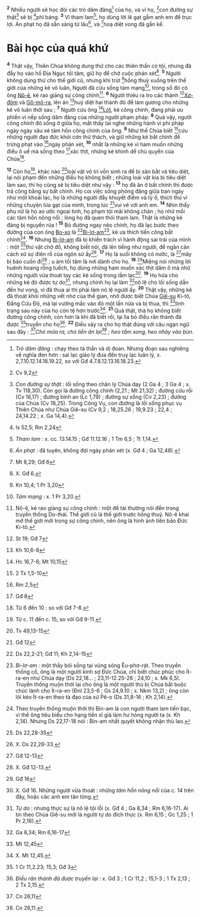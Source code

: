 <sup><b>2</b></sup> Nhiều người sẽ học đòi các trò dâm đãng[^3-745a0007-b572-4a8c-bf68-e1a0c6be9a0f] của họ, và vì họ, [^4@-745a0007-b572-4a8c-bf68-e1a0c6be9a0f]con đường sự thật[^4-745a0007-b572-4a8c-bf68-e1a0c6be9a0f] sẽ bị [^5@-745a0007-b572-4a8c-bf68-e1a0c6be9a0f]phỉ báng. <sup><b>3</b></sup> Vì tham lam[^5-745a0007-b572-4a8c-bf68-e1a0c6be9a0f], họ dùng lời lẽ gạt gẫm anh em để trục lợi. Án phạt họ đã sẵn sàng từ lâu[^6-745a0007-b572-4a8c-bf68-e1a0c6be9a0f], và [^6@-745a0007-b572-4a8c-bf68-e1a0c6be9a0f]hoạ diệt vong đã gần kề.

# Bài học của quá khứ

<sup><b>4</b></sup> Thật vậy, Thiên Chúa không dung thứ cho các thiên thần có tội, nhưng đã đẩy họ vào hố Địa Ngục tối tăm, giữ họ để chờ cuộc phán xét[^7-745a0007-b572-4a8c-bf68-e1a0c6be9a0f]. <sup><b>5</b></sup> Người không dung thứ cho thế giới cũ, nhưng khi trút [^7@-745a0007-b572-4a8c-bf68-e1a0c6be9a0f]hồng thuỷ xuống trên thế giới của những kẻ vô luân, Người đã cứu sống tám mạng[^8-745a0007-b572-4a8c-bf68-e1a0c6be9a0f], trong số đó có ông [Nô-ê](), kẻ rao giảng sự công chính[^9-745a0007-b572-4a8c-bf68-e1a0c6be9a0f]. <sup><b>6</b></sup> Người thiêu ra tro các thành [^8@-745a0007-b572-4a8c-bf68-e1a0c6be9a0f][Xơ-đôm]() và [Gô-mô-ra](), lên án [^9@-745a0007-b572-4a8c-bf68-e1a0c6be9a0f]huỷ diệt hai thành đó để làm gương cho những kẻ vô luân thời sau ; <sup><b>7</b></sup> Người cứu ông [^10@-745a0007-b572-4a8c-bf68-e1a0c6be9a0f][Lót](), kẻ công chính, đang phải ưu phiền vì nếp sống dâm đãng của những người phạm pháp. <sup><b>8</b></sup> Quả vậy, người công chính đó sống ở giữa họ, mắt thấy tai nghe những hành vi phi pháp ngày ngày xâu xé tâm hồn công chính của ông. <sup><b>9</b></sup> Như thế Chúa biết [^11@-745a0007-b572-4a8c-bf68-e1a0c6be9a0f]cứu những người đạo đức khỏi cơn thử thách, và giữ những kẻ bất chính để trừng phạt vào [^12@-745a0007-b572-4a8c-bf68-e1a0c6be9a0f]ngày phán xét, <sup><b>10</b></sup> nhất là những kẻ vì ham muốn những điều ô uế mà sống theo [^13@-745a0007-b572-4a8c-bf68-e1a0c6be9a0f]xác thịt, những kẻ khinh dể chủ quyền của Chúa[^10-745a0007-b572-4a8c-bf68-e1a0c6be9a0f].

<sup><b>12</b></sup> Còn họ[^12-745a0007-b572-4a8c-bf68-e1a0c6be9a0f], khác nào [^15@-745a0007-b572-4a8c-bf68-e1a0c6be9a0f]loài vật vô tri vốn sinh ra để bị săn bắt và tiêu diệt, lại nói phạm đến những điều họ không biết ; những loài vật kia bị tiêu diệt làm sao, thì họ cũng sẽ bị tiêu diệt như vậy : <sup><b>13</b></sup> họ đã ăn ở bất chính thì được trả công bằng sự bất chính. Họ coi việc sống phóng đãng giữa ban ngày như một khoái lạc, họ là những người đầy khuyết điểm và tỳ ố, thích thú vì những chuyện lừa gạt của mình, trong lúc [^16@-745a0007-b572-4a8c-bf68-e1a0c6be9a0f]vui vẻ với anh em. <sup><b>14</b></sup> Nhìn thấy phụ nữ là họ ao ước ngoại tình, họ phạm tội mãi không chán ; họ nhử mồi các tâm hồn nông nổi ; lòng họ đã quen thói tham lam. Thật là những kẻ đáng bị nguyền rủa ! <sup><b>15</b></sup> Bỏ đường ngay nẻo chính, họ đã lạc bước theo đường của con ông [Bo-xo]() là [^17@-745a0007-b572-4a8c-bf68-e1a0c6be9a0f][Bi-lơ-am]()[^13-745a0007-b572-4a8c-bf68-e1a0c6be9a0f], kẻ ưa thích tiền công bất chính[^14-745a0007-b572-4a8c-bf68-e1a0c6be9a0f]. <sup><b>16</b></sup> Nhưng [Bi-lơ-am]() đã bị khiển trách vì hành động sai trái của mình : một [^18@-745a0007-b572-4a8c-bf68-e1a0c6be9a0f]thú vật chở đồ, không biết nói, đã lên tiếng như người, để ngăn cản cách xử sự điên rồ của ngôn sứ ấy[^15-745a0007-b572-4a8c-bf68-e1a0c6be9a0f]. <sup><b>17</b></sup> Họ là suối không có nước, là [^19@-745a0007-b572-4a8c-bf68-e1a0c6be9a0f]mây bị bão cuốn đi[^16-745a0007-b572-4a8c-bf68-e1a0c6be9a0f] ; u ám tối tăm là nơi dành cho họ. <sup><b>18</b></sup> [^20@-745a0007-b572-4a8c-bf68-e1a0c6be9a0f]Miệng nói những lời huênh hoang rỗng tuếch, họ dùng những ham muốn xác thịt dâm ô mà nhử những người vừa thoát tay các kẻ sống trong lầm lạc[^17-745a0007-b572-4a8c-bf68-e1a0c6be9a0f]. <sup><b>19</b></sup> Họ hứa cho những kẻ đó được tự do[^18-745a0007-b572-4a8c-bf68-e1a0c6be9a0f], nhưng chính họ lại làm [^21@-745a0007-b572-4a8c-bf68-e1a0c6be9a0f]nô lệ cho lối sống dẫn đến hư vong, vì đã thua ai thì phải làm nô lệ người ấy. <sup><b>20</b></sup> Thật vậy, những kẻ đã thoát khỏi những vết nhơ của thế gian, nhờ được biết Chúa [Giê-su]() Ki-tô, Đấng Cứu Độ, mà lại vướng mắc vào đó một lần nữa và bị thua, thì [^22@-745a0007-b572-4a8c-bf68-e1a0c6be9a0f]tình trạng sau này của họ còn tệ hơn trước[^19-745a0007-b572-4a8c-bf68-e1a0c6be9a0f]. <sup><b>21</b></sup> Quả thật, thà họ không biết đường công chính, còn hơn là khi đã biết rồi, lại lìa bỏ điều răn thánh đã được [^23@-745a0007-b572-4a8c-bf68-e1a0c6be9a0f]truyền cho họ[^20-745a0007-b572-4a8c-bf68-e1a0c6be9a0f]. <sup><b>22</b></sup> Điều xảy ra cho họ thật đúng với câu ngạn ngữ sau đây : _[^24@-745a0007-b572-4a8c-bf68-e1a0c6be9a0f]Chó mửa ra, chó liền ăn lại[^21-745a0007-b572-4a8c-bf68-e1a0c6be9a0f] ; heo tắm xong, heo nhảy vào bùn._

[^3-745a0007-b572-4a8c-bf68-e1a0c6be9a0f]: _Trò dâm đãng_ : chạy theo tà thần và dị đoan. Nhưng đoạn sau nghiêng về nghĩa đen hơn : sai lạc giáo lý đưa đến truỵ lạc luân lý, x. 2,7.10.12.14.18.19.22, so với Gđ 4.7.8.12.13.16.18.23.

[^4-745a0007-b572-4a8c-bf68-e1a0c6be9a0f]: _Con đường sự thật_ : lối sống theo chân lý Chúa dạy (2 Ga 4 ; 3 Ga 4 ; x. Tv 118,30). Còn gọi là đường công chính (2,21 ; Mt 21,32) ; đường cứu rỗi (Cv 16,17) ; đường bình an (Lc 1,79) ; đường sự sống (Cv 2,23) ; đường của Chúa (Cv 18,25). Trong Công Vụ, _con đường_ là lối sống phục vụ Thiên Chúa như Chúa Giê-su (Cv 9,2 ; 18,25.26 ; 19,9.23 ; 22,4 ; 24,14.22 ; x. Ga 14,4).

[^5-745a0007-b572-4a8c-bf68-e1a0c6be9a0f]: _Tham lam_ : x. cc. 13.14.15 ; Gđ 11.12.16 ; 1 Tm 6,5 ; Tt 1,14.

[^6-745a0007-b572-4a8c-bf68-e1a0c6be9a0f]: _Án phạt_ : đã tuyên, không đợi ngày phán xét (x. Gđ 4 ; Ga 12,48).

[^7-745a0007-b572-4a8c-bf68-e1a0c6be9a0f]: X. Gđ 6.

[^8-745a0007-b572-4a8c-bf68-e1a0c6be9a0f]: _Tám mạng_ : x. 1 Pr 3,20.

[^9-745a0007-b572-4a8c-bf68-e1a0c6be9a0f]: Nô-ê, kẻ rao giảng sự công chính : một đề tài thường nói đến trong truyền thống Do-thái. Thế giới cũ là thế giới trước hồng thuỷ. Nô-ê khai mở thế giới mới trong sự công chính, nên ông là hình ảnh tiên báo Đức Ki-tô.

[^10-745a0007-b572-4a8c-bf68-e1a0c6be9a0f]: Từ 6 đến 10 : so với Gđ 7-8.

[^12-745a0007-b572-4a8c-bf68-e1a0c6be9a0f]: Từ c. 11 đến c. 15, so với Gđ 9-11.

[^13-745a0007-b572-4a8c-bf68-e1a0c6be9a0f]: _Bi-lơ-am_ : một thầy bói sống tại vùng sông Êu-phơ-rát. Theo truyền thống cổ, ông là một người kính sợ Đức Chúa, chỉ biết chúc phúc cho Ít-ra-en như Chúa dạy (Ds 22,18... ; 23,11-12.25-26 ; 24,10 ; x. Mk 6,5). Truyền thống muộn thời lại cho ông là một người thù bị Chúa bắt buộc chúc lành cho Ít-ra-en (Đnl 23,5-6 ; Gs 24,9.10 ; x. Nkm 13,2) ; ông còn lôi kéo Ít-ra-en theo tà đạo của xứ Pê-o (Ds 31,8-16 ; Kh 2,14).

[^14-745a0007-b572-4a8c-bf68-e1a0c6be9a0f]: Theo truyền thống muộn thời thì Bin-am là con người tham lam tiền bạc, vì thế ông tiêu biểu cho hạng tiến sĩ giả làm hư hỏng người ta (x. Kh 2,14). Nhưng Ds 22,17-18 nói : Bin-am nhất quyết không nhận thù lao.

[^15-745a0007-b572-4a8c-bf68-e1a0c6be9a0f]: X. Ds 22,28-33.

[^16-745a0007-b572-4a8c-bf68-e1a0c6be9a0f]: X. Gđ 12-13.

[^17-745a0007-b572-4a8c-bf68-e1a0c6be9a0f]: X. Gđ 16. Những người vừa thoát : những _tâm hồn nông nổi_ của c. 14 trên đây, hoặc các anh em tân tòng.

[^18-745a0007-b572-4a8c-bf68-e1a0c6be9a0f]: _Tự do_ : nhưng thực sự là nô lệ tội lỗi (x. Gđ 4 ; Ga 8,34 ; Rm 6,16-17). Ai tin theo Chúa Giê-su mới là người tự do đích thực (x. Rm 6,15 ; Gc 1,25 ; 1 Pr 2,16).

[^19-745a0007-b572-4a8c-bf68-e1a0c6be9a0f]: X. Mt 12,45.

[^20-745a0007-b572-4a8c-bf68-e1a0c6be9a0f]: _Điều răn thánh đã được truyền lại_ : x. Gđ 3 ; 1 Cr 11,2 ; 15,1-3 ; 1 Tx 2,13 ; 2 Tx 2,15.

[^21-745a0007-b572-4a8c-bf68-e1a0c6be9a0f]: Cn 26,11.

[^4@-745a0007-b572-4a8c-bf68-e1a0c6be9a0f]: Cv 9,2

[^5@-745a0007-b572-4a8c-bf68-e1a0c6be9a0f]: Is 52,5; Rm 2,24

[^6@-745a0007-b572-4a8c-bf68-e1a0c6be9a0f]: Mt 8,29; Gđ 6

[^7@-745a0007-b572-4a8c-bf68-e1a0c6be9a0f]: Kn 10,4; 1 Pr 3,20

[^8@-745a0007-b572-4a8c-bf68-e1a0c6be9a0f]: St 19; Gđ 7

[^9@-745a0007-b572-4a8c-bf68-e1a0c6be9a0f]: Kh 10,6-8

[^10@-745a0007-b572-4a8c-bf68-e1a0c6be9a0f]: Hc 16,7-8; Mt 10,15

[^11@-745a0007-b572-4a8c-bf68-e1a0c6be9a0f]: 2 Tx 1,5-10

[^12@-745a0007-b572-4a8c-bf68-e1a0c6be9a0f]: Rm 2,5

[^13@-745a0007-b572-4a8c-bf68-e1a0c6be9a0f]: Gđ 8

[^15@-745a0007-b572-4a8c-bf68-e1a0c6be9a0f]: Tv 49,13-15

[^16@-745a0007-b572-4a8c-bf68-e1a0c6be9a0f]: Gđ 12

[^17@-745a0007-b572-4a8c-bf68-e1a0c6be9a0f]: Ds 22,2-21; Gđ 11; Kh 2,14-15

[^18@-745a0007-b572-4a8c-bf68-e1a0c6be9a0f]: Ds 22,28-35

[^19@-745a0007-b572-4a8c-bf68-e1a0c6be9a0f]: Gđ 12-13

[^20@-745a0007-b572-4a8c-bf68-e1a0c6be9a0f]: Gđ 16

[^21@-745a0007-b572-4a8c-bf68-e1a0c6be9a0f]: Ga 8,34; Rm 6,16-17

[^22@-745a0007-b572-4a8c-bf68-e1a0c6be9a0f]: Mt 12,45

[^23@-745a0007-b572-4a8c-bf68-e1a0c6be9a0f]: 1 Cr 11,2.23; 15,3; Gđ 3

[^24@-745a0007-b572-4a8c-bf68-e1a0c6be9a0f]: Cn 26,11
